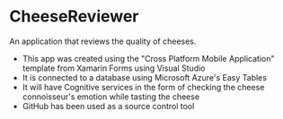 # CheeseReviewer
An application that reviews the quality of cheeses.

*  This app was created using the "Cross Platform Mobile Application" template from Xamarin Forms using Visual Studio
*  It is connected to a database using Microsoft Azure's Easy Tables
*  It will have Cognitive services in the form of checking the cheese connoisseur's emotion while tasting the cheese
*  GitHub has been used as a source control tool
